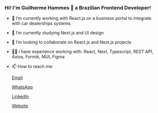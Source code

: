 ### Hi! I'm Guilherme Hammes 👋 a Brazilian Frontend Developer!

- 🔭 I’m currently working with React.js on a business portal to integrate with car dealerships systems
- 🌱 I’m currently studying Next.js and UI design
- 👯 I’m looking to collaborate on React.js and Next.js projects
- 👨‍🏭 I have experience working with: React, Next, Typescript, REST API, Axios, Formik, MUI, Figma
- 📫 How to reach me: 

    [Email](mailto:gffhammes@gmail.com)

    [WhatsApp](https://wa.me/554792569136)

    [LinkedIn](https://www.linkedin.com/in/guilherme-felipe-ferreira-hammes/)

    [Website](https://guilhermehammes.com.br/)
